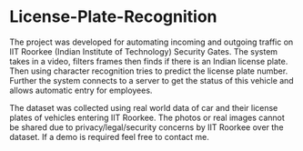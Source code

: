 # License-Plate-Recognition
The project was developed for automating incoming and outgoing traffic on IIT Roorkee (Indian Institute of Technology) Security Gates. The system takes in a video, filters frames then finds if there is an Indian license plate. Then using character recognition tries to predict the license plate number. Further the system connects to a server to get the status of this vehicle and allows automatic entry for employees.
  
The dataset was collected using real world data of car and their license plates of vehicles entering IIT Roorkee. The photos or real images cannot be shared due to privacy/legal/security concerns by IIT Roorkee over the dataset. If a demo is required feel free to contact me.
